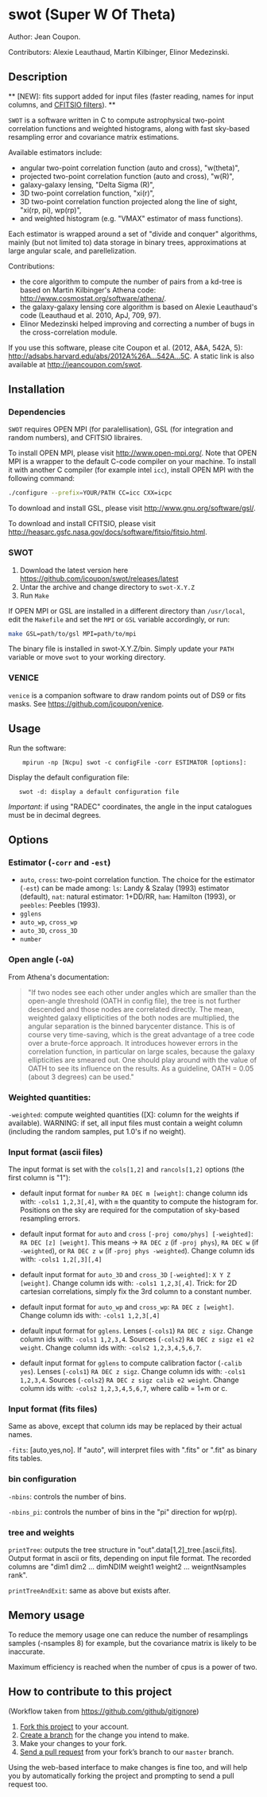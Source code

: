# swot (Super W Of Theta)

Author: Jean Coupon.

Contributors: Alexie Leauthaud, Martin Kilbinger, Elinor Medezinski.

## Description

** [NEW]: fits support added for input files (faster reading, names for input columns, and [CFITSIO filters](http://heasarc.gsfc.nasa.gov/docs/software/fitsio/filters.html)). **

`SWOT` is a software written in C to compute astrophysical two-point correlation functions and weighted histograms, along with fast sky-based resampling error and covariance matrix estimations.

Available estimators include:
- angular two-point correlation function (auto and cross), "w(theta)",
- projected two-point correlation function (auto and cross), "w(R)",
- galaxy-galaxy lensing, "Delta Sigma (R)",
- 3D two-point correlation function, "xi(r)",
- 3D two-point correlation function projected along the line of sight, "xi(rp, pi), wp(rp)",
- and weighted histogram (e.g. "VMAX" estimator of mass functions).

Each estimator is wrapped around a set of "divide and conquer" algorithms, mainly (but not limited to) data storage in binary trees, approximations at large angular scale, and parellelization.

Contributions:
- the core algorithm to compute the number of pairs from a kd-tree is based on Martin Kilbinger's Athena code: http://www.cosmostat.org/software/athena/.
- the galaxy-galaxy lensing core algorithm is based on Alexie Leauthaud's code (Leauthaud et al. 2010, ApJ, 709, 97).
- Elinor Medezinski helped improving and correcting a number of bugs in the cross-correlation module.

If you use this software, please cite Coupon et al. (2012, A&A, 542A, 5): http://adsabs.harvard.edu/abs/2012A%26A...542A...5C. A static link is also available at http://jeancoupon.com/swot.

## Installation

### Dependencies

`SWOT` requires OPEN MPI (for paralellisation), GSL (for integration and random numbers), and CFITSIO libraires.

To install OPEN MPI, please visit http://www.open-mpi.org/. Note that OPEN MPI is a wrapper to the default C-code compiler on your machine. To install it with another C compiler (for example intel `icc`), install OPEN MPI with the following command:
``` bash
./configure --prefix=YOUR/PATH CC=icc CXX=icpc
```

To download and install GSL, please visit http://www.gnu.org/software/gsl/.


To download and install CFITSIO, please visit http://heasarc.gsfc.nasa.gov/docs/software/fitsio/fitsio.html.

### SWOT

1. Download the latest version here https://github.com/jcoupon/swot/releases/latest
2. Untar the archive and change directory to `swot-X.Y.Z`
3. Run `Make`

If OPEN MPI or GSL are installed in a different directory than `/usr/local`, edit the `Makefile` and set the `MPI` or `GSL` variable accordingly, or run:
``` bash
make GSL=path/to/gsl MPI=path/to/mpi
```

The binary file is installed in swot-X.Y.Z/bin. Simply update your `PATH` variable or move `swot` to your working directory.

### VENICE

`venice` is a companion software to draw random points out of DS9 or fits masks. See https://github.com/jcoupon/venice.

## Usage


Run the software:
```
	mpirun -np [Ncpu] swot -c configFile -corr ESTIMATOR [options]:
```

Display the default configuration file:
```
   swot -d: display a default configuration file
```

*Important*: if using "RADEC" coordinates, the angle in the input catalogues must be in decimal degrees.

## Options


###  Estimator (`-corr` and `-est`)

- `auto`, `cross`: two-point correlation function. The choice for the estimator (`-est`) can be made among:
`ls`: Landy & Szalay (1993) estimator (default), `nat`: natural estimator: 1+DD/RR, `ham`: Hamilton (1993), or `peebles`: Peebles (1993).
- `gglens`
- `auto_wp`, `cross_wp`
- `auto_3D`, `cross_3D`
- `number`


### Open angle (`-OA`)

From Athena's documentation:
>	"If two nodes see each other under angles which are smaller than the open-angle
	threshold (OATH in config file), the tree is not further descended and those
	nodes are correlated directly. The mean, weighted galaxy ellipticities of the
	both nodes are multiplied, the angular separation is the binned barycenter
	distance.  This is of course very time-saving, which is the great advantage of a
	tree code over a brute-force approach. It introduces however errors in the
	correlation function, in particular on large scales, because the galaxy
	ellipticities are smeared out. One should play around with the value of OATH to
	see its influence on the results. As a guideline, OATH = 0.05 (about 3 degrees)
	can be used."


### Weighted quantities:

`-weighted`: compute weighted quantities ([X]: column for the weights if available). WARNING: if set, all input files must contain a weight column (including the random samples, put 1.0's if no weight).


### Input format (ascii files)


The input format is set with the `cols[1,2]` and `rancols[1,2]` options (the first column is "1"):

* default input format for `number` `RA DEC m [weight]`: change column ids with: `-cols1 1,2,3[,4]`, with `m` the quantity to compute the histogram for. Positions on the sky are required for the computation of sky-based resampling errors.

* default input format for `auto` and `cross` `[-proj como/phys] [-weighted]`: `RA DEC [z] [weight]`. This means -> `RA DEC z` (if `-proj phys`), `RA DEC w` (if `-weighted`), or `RA DEC z w` (if `-proj phys -weighted`). Change column ids with: `-cols1 1,2[,3][,4]`

* default input format for `auto_3D` and `cross_3D` `[-weighted]`: `X Y Z [weight]`. Change column ids with: `-cols1 1,2,3[,4]`. Trick: for 2D cartesian correlations, simply fix the 3rd column to a constant number.

* default input format for `auto_wp` and `cross_wp`: `RA DEC z [weight]`. Change column ids with: `-cols1 1,2,3[,4]`

* default input format for `gglens`. Lenses (`-cols1`) `RA DEC z sigz`. Change column ids with: `-cols1 1,2,3,4`. Sources (`-cols2`) `RA DEC z sigz e1 e2 weight`. Change column ids with: `-cols2 1,2,3,4,5,6,7`.

* default input format for `gglens` to compute calibration factor (`-calib yes`). Lenses (`-cols1`) `RA DEC z sigz`. Change column ids with: `-cols1 1,2,3,4`. Sources (`-cols2`) `RA DEC z sigz calib e2 weight`. Change column ids with: `-cols2 1,2,3,4,5,6,7`, where calib = 1+m or c.

### Input format (fits files)

Same as above, except that column ids may be replaced by their actual names.

`-fits`: [auto,yes,no]. If "auto", will interpret files with ".fits" or ".fit" as binary fits tables.


### bin configuration

`-nbins`: controls the number of bins.

`-nbins_pi`: controls the number of bins in the "pi" direction for wp(rp).

### tree and weights

`printTree`: outputs the tree structure in "out".data[1,2]\_tree.[ascii,fits]. Output format in ascii or fits, depending on input file format. The recorded columns are "dim1 dim2 ... dimNDIM weight1 weight2 ... weigntNsamples rank".

`printTreeAndExit`: same as above but exists after.



## Memory usage

To reduce the memory usage one can reduce the number of resamplings samples (-nsamples 8) for example, but the covariance matrix is likely to be inaccurate.

Maximum efficiency is reached when the number of cpus is a power of two.

## How to contribute to this project

(Workflow taken from https://github.com/github/gitignore)

1. [Fork this project][fork] to your account.
2. [Create a branch][branch] for the change you intend to make.
3. Make your changes to your fork.
4. [Send a pull request][pr] from your fork’s branch to our `master` branch.

Using the web-based interface to make changes is fine too, and will help you
by automatically forking the project and prompting to send a pull request too.

[fork]: http://help.github.com/forking/
[branch]: https://help.github.com/articles/creating-and-deleting-branches-within-your-repository
[pr]: http://help.github.com/pull-requests/

